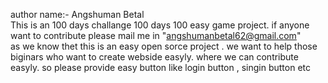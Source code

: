 author name:- Angshuman Betal
<br>
This is an 100 days challange 100 days 100 easy game project. if anyone want to contribute please mail me in "angshumanbetal62@gmail.com"
<br>
as we know thet this is an easy open sorce project . we want to help those biginars who want to create webside easyly. where we can contribute easyly. 
so please provide easy button like login button , singin button etc
